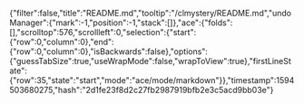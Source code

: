 {"filter":false,"title":"README.md","tooltip":"/clmystery/README.md","undoManager":{"mark":-1,"position":-1,"stack":[]},"ace":{"folds":[],"scrolltop":576,"scrollleft":0,"selection":{"start":{"row":0,"column":0},"end":{"row":0,"column":0},"isBackwards":false},"options":{"guessTabSize":true,"useWrapMode":false,"wrapToView":true},"firstLineState":{"row":35,"state":"start","mode":"ace/mode/markdown"}},"timestamp":1594503680275,"hash":"2d1fe23f8d2c27fb2987919bfb2e3c5acd9bb03e"}